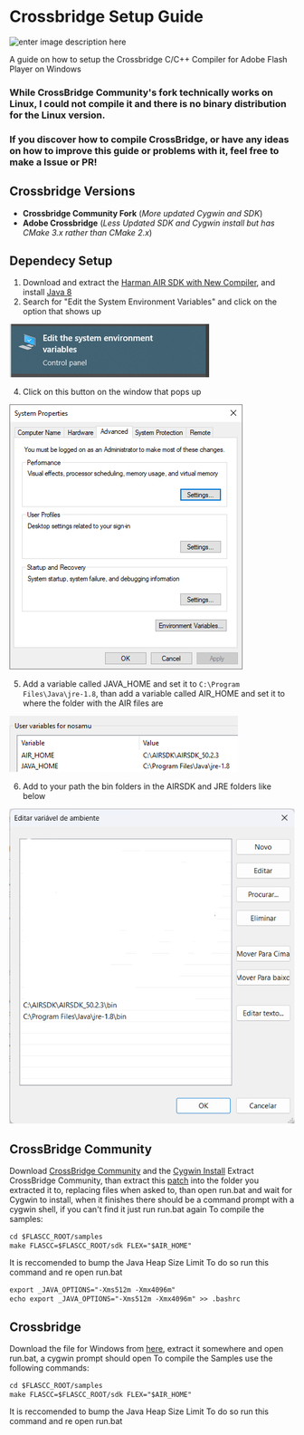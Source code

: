 # Crossbridge Setup Guide
![enter image description here](https://web.archive.org/web/20170418073110im_/https://crossbridge.io/design/crossbridge-170h.png)

A guide on how to setup the Crossbridge C/C++ Compiler for Adobe Flash Player on Windows

### While CrossBridge Community's fork technically works on Linux, I could not compile it and there is no binary distribution for the Linux version.
### If you discover how to compile CrossBridge, or have any ideas on how to improve this guide or problems with it, feel free to make a Issue or PR!
## Crossbridge Versions
- **Crossbridge Community Fork** (*More updated Cygwin and SDK*)
- **Adobe Crossbridge** (*Less Updated SDK and Cygwin install but has CMake 3.x rather than CMake 2.x*)




## Dependecy Setup
1. Download and extract the [Harman AIR SDK with New Compiler](https://airsdk.harman.com/download), and install [Java 8](https://www.java.com/download/)
2. Search for "Edit the System Environment Variables" and click on the option that shows up
   
![enter image description here](https://github.com/Fancy2209/Crossbridge-Setup-Guide/blob/main/System%20Variables.png?raw=true)

4. Click on this button on the window that pops up
   
![enter image description here](https://github.com/Fancy2209/Crossbridge-Setup-Guide/blob/main/Sys%20Vars.png?raw=true)

5. Add a variable called JAVA_HOME and set it to ``C:\Program Files\Java\jre-1.8``, than add a variable called AIR_HOME and set it to where the folder with the AIR files are
   
![enter image description here](https://github.com/Fancy2209/Crossbridge-Setup-Guide/blob/main/Sys%20Vars%204.png?raw=true)

6. Add to your path the bin folders in the AIRSDK and JRE folders like below
   
![enter image description here](https://github.com/Fancy2209/Crossbridge-Setup-Guide/blob/main/Sys%20Vars%203.png?raw=true)

## CrossBridge Community
Download [CrossBridge Community](http://sourceforge.net/projects/crossbridge-community/files/15.0.0/CrossBridge_15.0.0.3.zip/download) and the [Cygwin Install](https://sourceforge.net/projects/crossbridge-community/files/cygwin-for-sdk-devs.zip/download)
Extract CrossBridge Community, than extract this [patch](https://github.com/Fancy2209/Crossbridge-Setup-Guide/raw/main/CrossBridge_Patch.zip) into the folder you extracted it to, replacing files when asked to, than open run.bat and wait for Cygwin to install, when it finishes there should be a command prompt with a cygwin shell, if you can't find it just run run.bat again
To compile the samples:
```
cd $FLASCC_ROOT/samples
make FLASCC=$FLASCC_ROOT/sdk FLEX="$AIR_HOME"
```
It is reccomended to bump the Java Heap Size Limit
To do so run this command and re open run.bat
```
export _JAVA_OPTIONS="-Xms512m -Xmx4096m"
echo export _JAVA_OPTIONS="-Xms512m -Xmx4096m" >> .bashrc
```
## Crossbridge
Download the file for Windows from [here](https://sourceforge.net/projects/crossbridge/files/Crossbridge_1.0.1.zip/download), extract it somewhere and open run.bat, a cygwin prompt should open
To compile the Samples use the following commands:
```
cd $FLASCC_ROOT/samples
make FLASCC=$FLASCC_ROOT/sdk FLEX="$AIR_HOME"
```
It is reccomended to bump the Java Heap Size Limit
To do so run this command and re open run.bat

